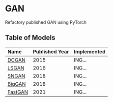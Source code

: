 # GAN
Refactory published GAN using PyTorch

Table of Models
-----------
|Name|Published Year|Implemented|
|:------|:---|:---|
|[DCGAN](https://arxiv.org/abs/1511.06434)|2015|ING...|
|[LSGAN](https://arxiv.org/abs/1611.04076)|2016|ING...|
|[SNGAN](https://arxiv.org/abs/1802.05957)|2018|ING...|
|[BigGAN](https://arxiv.org/abs/1809.11096)|2018|ING...|
|[FastGAN](https://arxiv.org/abs/2101.04775)|2021|ING...|
